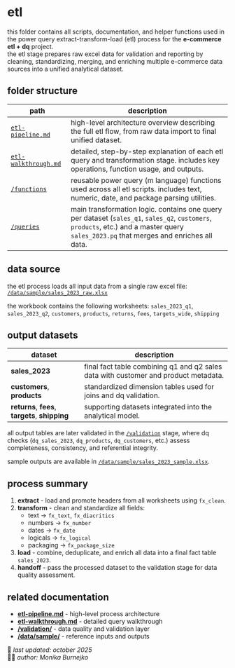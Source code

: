 # etl
this folder contains all scripts, documentation, and helper functions used in the power query extract-transform-load (etl) process for the **e-commerce etl + dq** project.  
the etl stage prepares raw excel data for validation and reporting by cleaning, standardizing, merging, and enriching multiple e-commerce data sources into a unified analytical dataset.

## folder structure
| path | description |
|----------------|-------------|
| [`etl-pipeline.md`](etl-pipeline.md)| high-level architecture overview describing the full etl flow, from raw data import to final unified dataset. |
| [`etl-walkthrough.md`](etl-walkthrough.md) | detailed, step-by-step explanation of each etl query and transformation stage. includes key operations, function usage, and outputs. |
| [`/functions`](functions) | reusable power query (m language) functions used across all etl scripts. includes text, numeric, date, and package parsing utilities. |
| [`/queries`](queries) | main transformation logic. contains one query per dataset (`sales_q1`, `sales_q2`, `customers`, `products`, etc.) and a master query `sales_2023.pq` that merges and enriches all data. |

## data source
the etl process loads all input data from a single raw excel file: [`/data/sample/sales_2023_raw.xlsx`](../data/sample/sales_2023_raw.xlsx)

the workbook contains the following worksheets: `sales_2023_q1`, `sales_2023_q2`, `customers`, `products`, `returns`, `fees`, `targets_wide`, `shipping`

## output datasets
| dataset | description |
|----------|-------------|
| **sales_2023** | final fact table combining q1 and q2 sales data with customer and product metadata. |
| **customers**, **products** | standardized dimension tables used for joins and dq validation. |
| **returns**, **fees**, **targets**, **shipping** | supporting datasets integrated into the analytical model. |

all output tables are later validated in the [`/validation`](../validation) stage, where dq checks (`dq_sales_2023`, `dq_products`, `dq_customers`, etc.) assess completeness, consistency, and referential integrity.  

sample outputs are available in [`/data/sample/sales_2023_sample.xlsx`](../data/sample/sales_2023_sample.xlsx).

## process summary
1. **extract** - load and promote headers from all worksheets using `fx_clean`.  
2. **transform** - clean and standardize all fields:  
   - text → `fx_text`, `fx_diacritics`  
   - numbers → `fx_number`  
   - dates → `fx_date`  
   - logicals → `fx_logical`  
   - packaging → `fx_package_size`  
3. **load** - combine, deduplicate, and enrich all data into a final fact table `sales_2023`.  
4. **handoff** - pass the processed dataset to the validation stage for data quality assessment.  

## related documentation
- [**etl-pipeline.md**](./etl-pipeline.md) - high-level process architecture  
- [**etl-walkthrough.md**](./etl-walkthrough.md) - detailed query walkthrough  
- [**/validation/**](../validation) - data quality and validation layer  
- [**/data/sample/**](../data/sample) - reference inputs and outputs  

📅 *last updated: october 2025*  
👩‍💻 *author: Monika Burnejko*
